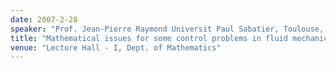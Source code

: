 ```yaml
---
date: 2007-2-28
speaker: "Prof. Jean-Pierre Raymond Universit Paul Sabatier, Toulouse, France HRI, Allahabad"
title: "Mathematical issues for some control problems in fluid mechanics"
venue: "Lecture Hall - I, Dept. of Mathematics"
---
```


